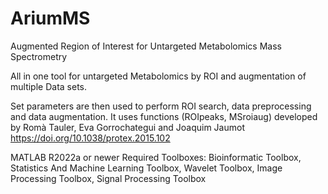 # AriumMS
Augmented Region of Interest for Untargeted Metabolomics Mass Spectrometry 


All in one tool for untargeted Metabolomics by ROI and augmentation of multiple Data sets.

Set parameters are then used to perform ROI search, data preprocessing and data augmentation. It uses functions (ROIpeaks, MSroiaug) developed by Romà Tauler, Eva Gorrochategui and Joaquim Jaumot https://doi.org/10.1038/protex.2015.102

MATLAB R2022a or newer
Required Toolboxes: 
Bioinformatic Toolbox, Statistics And Machine Learning Toolbox, Wavelet Toolbox, Image Processing Toolbox, Signal Processing Toolbox
